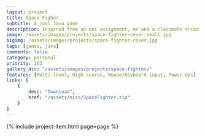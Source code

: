 ```yaml
---
layout: project
title: Space Figher
subtitle: A cool Java game
description: Inspired from an Uni assignment, me and a classmate tried to make the best of ouf the requirements and add our own touch.
image: /assets/images/projects/space-fighter-cover-small.jpg
bigimg: /assets/images/projects/space-fighter-cover.jpg
tags: [games, java]
comments: false
category: personal
priority: 103
gallery_dir: "/assets/images/projects/space-fighter/"
features: [Multi-level, High scores, Mouse/Keyboard input, Power-Ups]
links: [
    {
        desc: "Download",
        href: "/assets/misc/SpaceFighter.zip"
    }
]
---
```


{% include project-item.html page=page %}